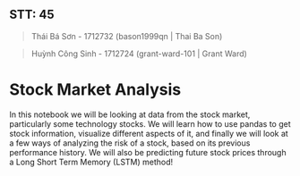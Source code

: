 ## STT: 45
> Thái Bá Sơn - 1712732 (bason1999qn | Thai Ba Son)


> Huỳnh Công Sinh - 1712724 (grant-ward-101 | Grant Ward)

# Stock Market Analysis
In this notebook we will be looking at data from the stock market, particularly some technology stocks. We will learn how to use pandas to get stock information, visualize different aspects of it, and finally we will look at a few ways of analyzing the risk of a stock, based on its previous performance history. We will also be predicting future stock prices through a Long Short Term Memory (LSTM) method!
